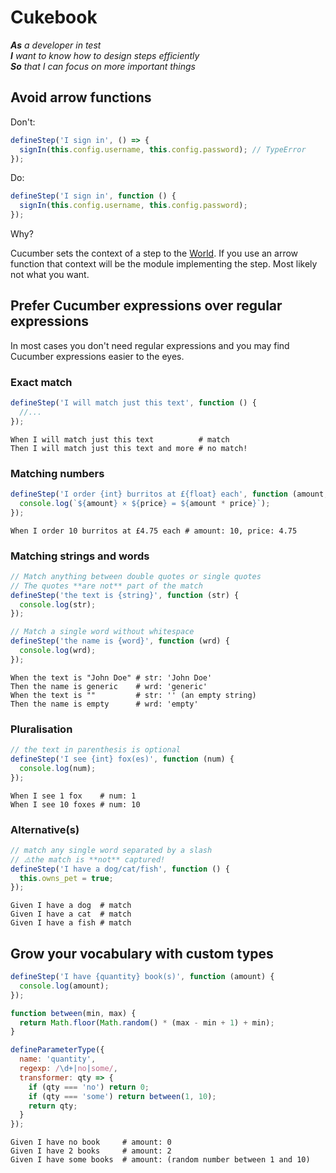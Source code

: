 # Cukebook

*__As__ a developer in test*<br>
*__I__ want to know how to design steps efficiently*<br>
*__So__ that I can focus on more important things*

## Avoid arrow functions

Don't:

```javascript
defineStep('I sign in', () => {
  signIn(this.config.username, this.config.password); // TypeError
});
```

Do:

```javascript
defineStep('I sign in', function () {
  signIn(this.config.username, this.config.password);
});
```

Why?

Cucumber sets the context of a step to the [World][doc-world]. If you use an arrow function that context will be the module implementing the step. Most likely not what you want.



## Prefer Cucumber expressions over regular expressions

In most cases you don't need regular expressions and you may find Cucumber expressions easier to the eyes.

### Exact match

```javascript
defineStep('I will match just this text', function () {
  //...
});
```

```gherkin
When I will match just this text          # match
Then I will match just this text and more # no match!
```

### Matching numbers

```javascript
defineStep('I order {int} burritos at £{float} each', function (amount, price) {
  console.log(`${amount} × ${price} = ${amount * price}`);
});

```

```gherkin
When I order 10 burritos at £4.75 each # amount: 10, price: 4.75
```

### Matching strings and words

```javascript
// Match anything between double quotes or single quotes
// The quotes **are not** part of the match
defineStep('the text is {string}', function (str) {
  console.log(str);
});

// Match a single word without whitespace
defineStep('the name is {word}', function (wrd) {
  console.log(wrd);
});
```

```gherkin
When the text is "John Doe" # str: 'John Doe'
Then the name is generic    # wrd: 'generic'
When the text is ""         # str: '' (an empty string)
Then the name is empty      # wrd: 'empty'
```

### Pluralisation

```javascript
// the text in parenthesis is optional
defineStep('I see {int} fox(es)', function (num) {
  console.log(num);
});
```

```gherkin
When I see 1 fox    # num: 1
When I see 10 foxes # num: 10
```

### Alternative(s)

```javascript
// match any single word separated by a slash
// ⚠️the match is **not** captured!
defineStep('I have a dog/cat/fish', function () {
  this.owns_pet = true;
});
```

```gherkin
Given I have a dog  # match
Given I have a cat  # match
Given I have a fish # match
```

## Grow your vocabulary with custom types



```javascript
defineStep('I have {quantity} book(s)', function (amount) {
  console.log(amount);
});

function between(min, max) {
  return Math.floor(Math.random() * (max - min + 1) + min);
}

defineParameterType({
  name: 'quantity',
  regexp: /\d+|no|some/,
  transformer: qty => {
    if (qty === 'no') return 0;
    if (qty === 'some') return between(1, 10);
    return qty;
  }
});
```

```gherkin
Given I have no book     # amount: 0
Given I have 2 books     # amount: 2
Given I have some books  # amount: (random number between 1 and 10)
```











[package]: https://github.com/cucumber/cucumber-js
[doc-world]: https://github.com/cucumber/cucumber-js/blob/master/docs/support_files/world.md